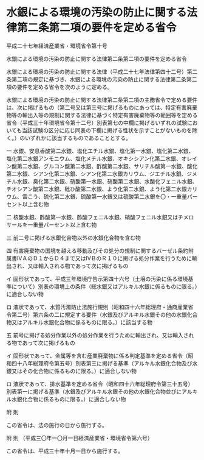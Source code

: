 # 水銀による環境の汚染の防止に関する法律第二条第二項の要件を定める省令

平成二十七年経済産業省・環境省令第十号

水銀による環境の汚染の防止に関する法律第二条第二項の要件を定める省令

水銀による環境の汚染の防止に関する法律（平成二十七年法律第四十二号）第二条第二項の規定に基づき、水銀による環境の汚染の防止に関する法律第二条第二項の要件を定める省令を次のように定める。

水銀による環境の汚染の防止に関する法律第二条第二項の主務省令で定める要件は、次に掲げるもの（第二号又は第三号に掲げるものにあっては、特定有害廃棄物等の輸出入等の規制に関する法律に基づく特定有害廃棄物等の範囲等を定める省令（平成三十年環境省令第十二号）別表第七の中欄に掲げるいずれの試験においても当該試験の区分に応じ同表の下欄に掲げる性状を示すことがないものを除く。）のいずれかに該当するものであることとする。

一 水銀、安息香酸第二水銀、塩化エチル水銀、塩化第一水銀、塩化第二水銀、塩化第二水銀アンモニウム、塩化メチル水銀、オキシシアン化第二水銀、オレイン酸第二水銀、グルコン酸第二水銀、酢酸第二水銀、サリチル酸第一水銀、酸化第二水銀、シアン化第二水銀、シアン化第二水銀カリウム、ジエチル水銀、ジメチル水銀、臭化第二水銀、硝酸第一水銀、硝酸第二水銀、水酸化フェニル水銀、チオシアン酸第二水銀、砒ひ酸第二水銀、よう化第二水銀、よう化第二水銀カリウム、雷こう、硫化第二水銀、硫酸第一水銀又は硫酸第二水銀を〇・一重量パーセント以上含む物

二 核酸水銀、酢酸第一水銀、酢酸フェニル水銀、硝酸フェニル水銀又はチメロサールを一重量パーセント以上含む物

三 前二号に掲げる水銀化合物以外の水銀化合物を含む物

四 有害廃棄物の国境を越える移動及びその処分の規制に関するバーゼル条約附属書ⅠⅤＡのＤ１からＤ４まで又はⅠⅤＢのＲ１０に掲げる処分作業を行うために輸出され、又は輸入される物であって次に掲げるもの

イ 固形状であって、平成三年環境庁告示第四十六号（土壌の汚染に係る環境基準について）別表の環境上の条件（総水銀又はアルキル水銀に係るものに限る。）に適合しない物

ロ 液状であって、水質汚濁防止法施行規則（昭和四十六年総理府・通商産業省令第二号）第六条の二に規定する要件（水銀及びアルキル水銀その他の水銀化合物又はアルキル水銀化合物に係るものに限る。）に該当する物

五 前号に掲げる処分作業以外の処分作業を行うために輸出され、又は輸入される物であって次に掲げるもの

イ 固形状であって、金属等を含む産業廃棄物に係る判定基準を定める省令（昭和四十八年総理府令第五号）別表第三に掲げる基準（アルキル水銀化合物及び水銀又はその化合物に係るものに限る。）に適合しない物

ロ 液状であって、排水基準を定める省令（昭和四十六年総理府令第三十五号）別表第一に掲げる基準（水銀及びアルキル水銀その他の水銀化合物並びにアルキル水銀化合物に係るものに限る。）に適合しない物

附 則

この省令は、法の施行の日から施行する。

附 則 （平成三〇年一〇月一日経済産業省・環境省令第六号）

この省令は、平成三十年十月一日から施行する。
